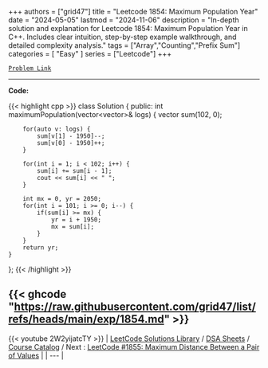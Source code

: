 
+++
authors = ["grid47"]
title = "Leetcode 1854: Maximum Population Year"
date = "2024-05-05"
lastmod = "2024-11-06"
description = "In-depth solution and explanation for Leetcode 1854: Maximum Population Year in C++. Includes clear intuition, step-by-step example walkthrough, and detailed complexity analysis."
tags = ["Array","Counting","Prefix Sum"]
categories = [
    "Easy"
]
series = ["Leetcode"]
+++



[`Problem Link`](https://leetcode.com/problems/maximum-population-year/description/)

---
**Code:**

{{< highlight cpp >}}
class Solution {
public:
    int maximumPopulation(vector<vector<int>>& logs) {
        vector<int> sum(102, 0);
        
        for(auto v: logs) {
            sum[v[1] - 1950]--;
            sum[v[0] - 1950]++;
        }
        
        for(int i = 1; i < 102; i++) {
            sum[i] += sum[i - 1];
            cout << sum[i] << " ";
        }
        
        int mx = 0, yr = 2050;
        for(int i = 101; i >= 0; i--) {
            if(sum[i] >= mx) {
                yr = i + 1950;
                mx = sum[i];
            }
        }
        return yr;
    }
};
{{< /highlight >}}

{{< ghcode "https://raw.githubusercontent.com/grid47/list/refs/heads/main/exp/1854.md" >}}
---
{{< youtube 2W2yijatcTY >}}
| [LeetCode Solutions Library](https://grid47.xyz/leetcode/) / [DSA Sheets](https://grid47.xyz/sheets/) / [Course Catalog](https://grid47.xyz/courses/) / Next : [LeetCode #1855: Maximum Distance Between a Pair of Values](https://grid47.xyz/posts/leetcode-1855-maximum-distance-between-a-pair-of-values-solution/) |
| --- |
